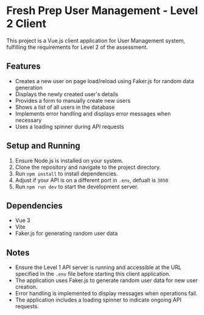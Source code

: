 # Fresh Prep User Management - Level 2 Client

This project is a Vue.js client application for User Management system, fulfilling the requirements for Level 2 of the assessment.

## Features

- Creates a new user on page load/reload using Faker.js for random data generation
- Displays the newly created user's details
- Provides a form to manually create new users
- Shows a list of all users in the database
- Implements error handling and displays error messages when necessary
- Uses a loading spinner during API requests

## Setup and Running

1. Ensure Node.js is installed on your system.
2. Clone the repository and navigate to the project directory.
3. Run `npm install` to install dependencies.
4. Adjust if your API is on a different port in `.env`, defualt is `3050`
5. Run `npm run dev` to start the development server.

## Dependencies

- Vue 3
- Vite
- Faker.js for generating random user data

## Notes

- Ensure the Level 1 API server is running and accessible at the URL specified in the `.env` file before starting this client application.
- The application uses Faker.js to generate random user data for new user creation.
- Error handling is implemented to display messages when operations fail.
- The application includes a loading spinner to indicate ongoing API requests.
